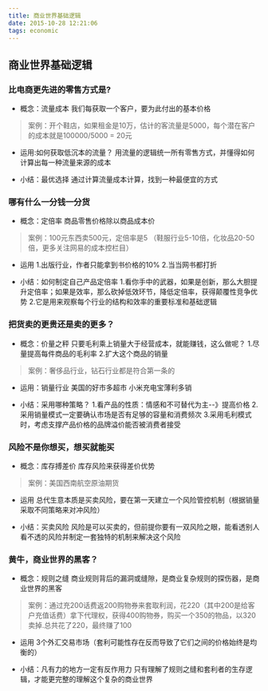 ```yaml
---
title: 商业世界基础逻辑
date: 2015-10-28 12:21:06
tags: economic
---
```



## 商业世界基础逻辑
### 比电商更先进的零售方式是?
- 概念：流量成本
我们每获取一个客户，要为此付出的基本价格
> 案例：开个鞋店，如果租金是10万，估计的客流量是5000，每个潜在客户的成本就是100000/5000 = 20元
- 运用:如何获取低沉本的流量？ 用流量的逻辑统一所有零售方式，并懂得如何计算出每一种流量来源的成本
            
- 小结：最优选择
通过计算流量成本计算，找到一种最便宜的方式


### 哪有什么一分钱一分货
- 概念：定倍率
商品零售价格除以商品成本价
> 案例：100元东西卖500元，定倍率是5  （鞋服行业5-10倍，化妆品20-50倍，更多关注网易的成本控栏目）
- 运用
1.出版行业，作者只能拿到书价格的10%
2.当当网书都打折
            
- 小结：如何制定自己产品定倍率
1.看你手中的武器，如果是创新，那么大胆提升定倍率；如果是效率，那么砍掉低效环节，降低定倍率，获得颠覆性竞争优势
2.它是用来观察每个行业的结构和效率的重要标准和基础逻辑



### 把货卖的更贵还是卖的更多？
- 概念：价量之秤
只要毛利乘上销量大于经营成本，就能赚钱，这么做呢？
 1.尽量提高每件商品的毛利率
 2.扩大这个商品的销量
> 案例：奢侈品行业，钻石行业都是符合第一条的

- 运用：销量行业
  美国的好市多超市
  小米充电宝薄利多销
            
- 小结：采用哪种策略？
1.看产品的性质：情感和不可替代为主--》提高价格
2.采用销量模式一定要确认市场是否有足够的容量和消费频次
3.采用毛利模式时，考虑支撑产品价格的品牌溢价能否被消费者接受



### 风险不是你想买，想买就能买
- 概念：库存搏差价
 库存风险来获得差价优势
 > 案例：美国西南航空原油期货
- 运用
总代生意本质是买卖风险，要在第一天建立一个风险管控机制（根据销量采取不同策略来对冲风险）
            
            
- 小结：买卖风险
风险是可以买卖的，但前提你要有一双风险之眼，能看透别人看不透的风险并制定一套独特的机制来解决这个风险


### 黄牛，商业世界的黑客？
- 概念：规则之缝
商业规则背后的漏洞或缝隙，是商业复杂规则的探伤器，是商业世界的黑客
> 案例：通过充200话费返200购物券来套取利润，花220（其中200是给客户充值话费）拿下代理权，获得400购物券，购买一个350的物品，以320卖掉.总共花了220，最终赚了100
- 运用
3个外汇交易市场（套利可能性存在反而导致了它们之间的价格始终是均衡的）
            
- 小结：凡有力的地方一定有反作用力
只有理解了规则之缝和套利者的生存逻辑，才能更完整的理解这个复杂的商业世界






























